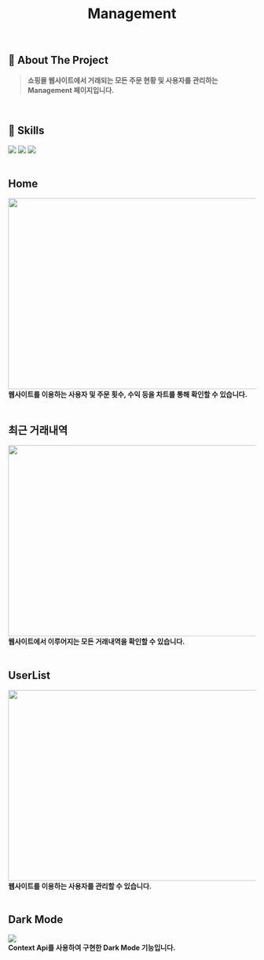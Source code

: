 <div align="center">
  <h1>Management</h1>
</div>
  <br />
  
  ## 📝 About The Project
> <b>쇼핑몰 웹사이트에서 거래되는 모든 주문 현황 및 사용자를 관리하는 Management 페이지입니다.</b>
  <br />
  
  ## 💪 Skills
<img src="https://img.shields.io/badge/React-20232A?style=for-the-badge&logo=react&logoColor=61DAFB"/> <img src="https://img.shields.io/badge/Sass-CC6699?style=for-the-badge&logo=sass&logoColor=white"/>
<img src="https://img.shields.io/badge/Material%20UI-007FFF?style=for-the-badge&logo=mui&logoColor=white"/>
  <br />
  <br />
<h2>Home</h2>
<div>
  <img src="https://user-images.githubusercontent.com/83646986/214815600-9f7a0745-7068-47ac-9696-e32cd65e9bdb.png" width="800px" height="388px" /><br />
  <b>웹사이트를 이용하는 사용자 및 주문 횟수, 수익 등을 차트를 통해 확인할 수 있습니다.</b>
</div>
<br />
<h2>최근 거래내역</h2>
<div>
  <img src="https://user-images.githubusercontent.com/83646986/214815621-1539846d-ce4a-4699-8d18-67898444857c.png" width="800px" height="388px" /><br />
  <b>웹사이트에서 이루어지는 모든 거래내역을 확인할 수 있습니다.</b>
</div>
<br />
<h2>UserList</h2>
<div>
  <img src="https://user-images.githubusercontent.com/83646986/214815642-82ab867d-0fd8-4931-82fa-f5ec01c243ce.png" width="800px" height="388px" /><br />
  <b>웹사이트를 이용하는 사용자를 관리할 수 있습니다.</b>
</div>
<br />
<h2>Dark Mode</h2>
<div>
  <img src="https://user-images.githubusercontent.com/83646986/214818583-97f72c98-6310-48e7-8e33-93b6021609ce.gif" /><br />
  <b>Context Api를 사용하여 구현한 Dark Mode 기능입니다.</b>
</div>

